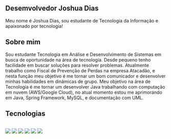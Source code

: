 ## Desemvolvedor Joshua Dias
Meu nome é Joshua Dias, sou estudante de Tecnologia da Informação e apaixonado por tecnologia!

## Sobre mim
Sou estudante Tecnologia em Análise e Desenvolvimento de Sistemas em busca de oportunidade na área de tecnologia. Desde pequeno tenho facilidade em buscar soluções para resolver problemas. Atualmente trabalho como Fiscal de Prevenção de Perdas na empresa Atacadão, e nesta função meu objetivo é me tornar um bom comunicador e desenvolver minhas habilidades em dinâmicas de grupo. Meu objetivo na área de Tecnologia é me tornar um desenvolver Java trabalhando com computação em nuvem (AWS/Google Cloud), no atual momento estou me aprimorando em Java, Spring Framework, MySQL, e documentação com UML.

## Tecnologias

<div style="display: inline-block"><br>  
  <img src="https://cdn.jsdelivr.net/gh/devicons/devicon/icons/java/java-original.svg" />
  <img src="https://cdn.jsdelivr.net/gh/devicons/devicon/icons/spring/spring-original.svg" />
  <img src="https://cdn.jsdelivr.net/gh/devicons/devicon/icons/mysql/mysql-original.svg" />
  <img src="https://cdn.jsdelivr.net/gh/devicons/devicon/icons/javascript/javascript-original.svg" />
  <img src="https://cdn.jsdelivr.net/gh/devicons/devicon/icons/nodejs/nodejs-original.svg" />
  <img src="https://cdn.jsdelivr.net/gh/devicons/devicon/icons/react/react-original.svg" />
  
</div>
